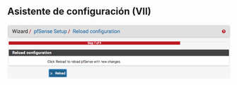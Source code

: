 ## Asistente de configuración (VII)

![wizard 7](./media/resources/wizard-7.png)<!-- .element height="90%" width="90%" -->

